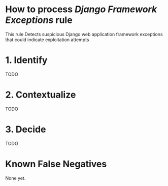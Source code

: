 # How to process *Django Framework Exceptions* rule
This rule Detects suspicious Django web application framework exceptions that could indicate exploitation attempts

# 1. Identify
TODO

# 2. Contextualize
TODO

# 3. Decide
TODO

# Known False Negatives
None yet.
